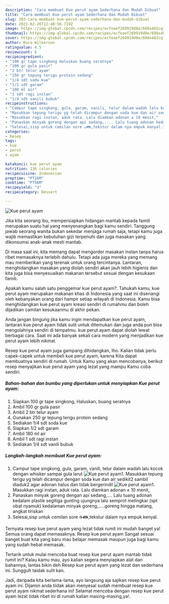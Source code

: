 ```yaml
---
description: "Cara membuat Kue perut ayam Sederhana dan Mudah Dibuat"
title: "Cara membuat Kue perut ayam Sederhana dan Mudah Dibuat"
slug: 203-cara-membuat-kue-perut-ayam-sederhana-dan-mudah-dibuat
date: 2021-02-26T12:48:56.719Z
image: https://img-global.cpcdn.com/recipes/ecfeaef269919d8e/680x482cq70/kue-perut-ayam-foto-resep-utama.jpg
thumbnail: https://img-global.cpcdn.com/recipes/ecfeaef269919d8e/680x482cq70/kue-perut-ayam-foto-resep-utama.jpg
cover: https://img-global.cpcdn.com/recipes/ecfeaef269919d8e/680x482cq70/kue-perut-ayam-foto-resep-utama.jpg
author: Dora Wilkerson
ratingvalue: 4.5
reviewcount: 6
recipeingredient:
- "100 gr tape singkong Haluskan buang seratnya"
- "100 gr gula pasir"
- "2 btr telur ayam"
- "250 gr tepung terigu protein sedang"
- "1/4 sdt soda kue"
- "1/2 sdt garam"
- "180 ml air"
- "1 sdt ragi instan"
- "1/4 sdt vanili bubuk"
recipeinstructions:
- "Campur tape singkong, gula, garam, vanili, telur dalam wadah lalu kocok dengan whisker sampai gula larut"
- "Masukkan tepung terigu yg telah dicampur dengan soda kue dan air sedikit2 sambil diaduk2 agar adonan halus dan tidak bergerindil"
- "Masukkan ragi instan, aduk rata. Lalu diamkan adonan ± 10 menit,"
- "Panaskan minyak goreng dengan api sedang,.... Lalu tuang adonan kedalam plastik segitiga gunting ujungnya lalu semprot melingkar (spt obat nyamuk) kedalaman minyak goreng,.....goreng hingga matang, angkat tiriskan"
- "Selesai,sisp untuk cemilan sore ☕👪,tekstur dalam nya empuk kenyal."
categories:
- Resep
tags:
- kue
- perut
- ayam

katakunci: kue perut ayam 
nutrition: 136 calories
recipecuisine: Indonesian
preptime: "PT26M"
cooktime: "PT56M"
recipeyield: "3"
recipecategory: Dessert

---
```



![Kue perut ayam](https://img-global.cpcdn.com/recipes/ecfeaef269919d8e/680x482cq70/kue-perut-ayam-foto-resep-utama.jpg)

Jika kita seorang ibu, mempersiapkan hidangan mantab kepada famili merupakan suatu hal yang menyenangkan bagi kamu sendiri. Tanggung jawab seorang  wanita bukan sekedar menjaga rumah saja, tetapi kamu juga wajib memastikan kebutuhan gizi terpenuhi dan juga masakan yang dikonsumsi anak-anak mesti mantab.

Di masa  saat ini, kita memang dapat mengorder masakan instan tanpa harus ribet memasaknya terlebih dahulu. Tetapi ada juga mereka yang memang mau memberikan yang terenak untuk orang tercintanya. Lantaran, menghidangkan masakan yang diolah sendiri akan jauh lebih higienis dan kita juga bisa menyesuaikan makanan tersebut sesuai dengan kesukaan famili. 



Apakah kamu salah satu penggemar kue perut ayam?. Tahukah kamu, kue perut ayam merupakan makanan khas di Indonesia yang saat ini disenangi oleh kebanyakan orang dari hampir setiap wilayah di Indonesia. Kamu bisa menghidangkan kue perut ayam kreasi sendiri di rumahmu dan boleh dijadikan camilan kesukaanmu di akhir pekan.

Anda jangan bingung jika kamu ingin mendapatkan kue perut ayam, lantaran kue perut ayam tidak sulit untuk ditemukan dan juga anda pun bisa mengolahnya sendiri di tempatmu. kue perut ayam dapat diolah lewat berbagai cara. Saat ini ada banyak sekali cara modern yang menjadikan kue perut ayam lebih nikmat.

Resep kue perut ayam juga gampang dihidangkan, lho. Kalian tidak perlu capek-capek untuk membeli kue perut ayam, karena Kita dapat membuatnya sendiri di rumah. Untuk Kamu yang akan mencobanya, berikut resep menyajikan kue perut ayam yang lezat yang mampu Kamu coba sendiri.

<!--inarticleads1-->

##### Bahan-bahan dan bumbu yang diperlukan untuk menyiapkan Kue perut ayam:

1. Siapkan 100 gr tape singkong, Haluskan, buang seratnya
1. Ambil 100 gr gula pasir
1. Ambil 2 btr telur ayam
1. Gunakan 250 gr tepung terigu protein sedang
1. Sediakan 1/4 sdt soda kue
1. Siapkan 1/2 sdt garam
1. Ambil 180 ml air
1. Ambil 1 sdt ragi instan
1. Sediakan 1/4 sdt vanili bubuk




<!--inarticleads2-->

##### Langkah-langkah membuat Kue perut ayam:

1. Campur tape singkong, gula, garam, vanili, telur dalam wadah lalu kocok dengan whisker sampai gula larut
<img src="https://img-global.cpcdn.com/steps/c48461a1d82100a3/160x128cq70/kue-perut-ayam-langkah-memasak-1-foto.jpg" alt="Kue perut ayam">1. Masukkan tepung terigu yg telah dicampur dengan soda kue dan air sedikit2 sambil diaduk2 agar adonan halus dan tidak bergerindil
<img src="https://img-global.cpcdn.com/steps/982c796bb55a91d5/160x128cq70/kue-perut-ayam-langkah-memasak-2-foto.jpg" alt="Kue perut ayam">1. Masukkan ragi instan, aduk rata. Lalu diamkan adonan ± 10 menit,
1. Panaskan minyak goreng dengan api sedang,.... Lalu tuang adonan kedalam plastik segitiga gunting ujungnya lalu semprot melingkar (spt obat nyamuk) kedalaman minyak goreng,.....goreng hingga matang, angkat tiriskan
1. Selesai,sisp untuk cemilan sore ☕👪,tekstur dalam nya empuk kenyal.




Ternyata resep kue perut ayam yang lezat tidak rumit ini mudah banget ya! Semua orang dapat memasaknya. Resep kue perut ayam Sangat sesuai banget buat kita yang baru mau belajar memasak maupun juga bagi kamu yang sudah hebat memasak.

Tertarik untuk mulai mencoba buat resep kue perut ayam mantab tidak rumit ini? Kalau kamu mau, ayo kalian segera menyiapkan alat dan bahannya, lantas bikin deh Resep kue perut ayam yang lezat dan sederhana ini. Sungguh taidak sulit kan. 

Jadi, daripada kita berlama-lama, ayo langsung aja sajikan resep kue perut ayam ini. Dijamin anda tiidak akan menyesal sudah membuat resep kue perut ayam nikmat sederhana ini! Selamat mencoba dengan resep kue perut ayam lezat tidak ribet ini di rumah kalian masing-masing,ya!.

